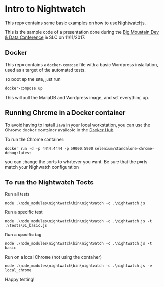 # Intro to Nightwatch

This repo contains some basic examples on how to use [Nightwatchjs](http://nightwatchjs.org/).

This is the sample code of a presentation done during the [Big Mountain Dev & Data Conference](https://www.utahgeekevents.com/) in SLC on 11/11/2017.

## Docker
This repo contains a `docker-compose` file with a basic Wordpress installation, used as a target of the automated tests.

To boot up the site, just run
```
docker-compose up
```
This will pull the MariaDB and Wordpress image, and set everything up.

## Running Chrome in a Docker container
To avoid having to install `Java` in your local workstation, you can use the Chrome docker container available in the [Docker Hub](https://hub.docker.com/r/selenium/standalone-chrome-debug/)

To run the Chrome container:
```
docker run -d -p 4444:4444 -p 59000:5900 selenium/standalone-chrome-debug:latest
```
you can change the ports to whatever you want.  Be sure that the ports match your Nighwatch configuration

## To run the Nightwatch Tests

Run all tests
```
node .\node_modules\nightwatch\bin\nightwatch -c .\nightwatch.js
```

Run a specific test
```
node .\node_modules\nightwatch\bin\nightwatch -c .\nightwatch.js -t .\tests\01_basic.js
```

Run a specific tag
```
node .\node_modules\nightwatch\bin\nightwatch -c .\nightwatch.js -t basic
```

Run on a local Chrome (not using the container)
```
node .\node_modules\nightwatch\bin\nightwatch -c .\nightwatch.js -e local_chrome
```

Happy testing!

